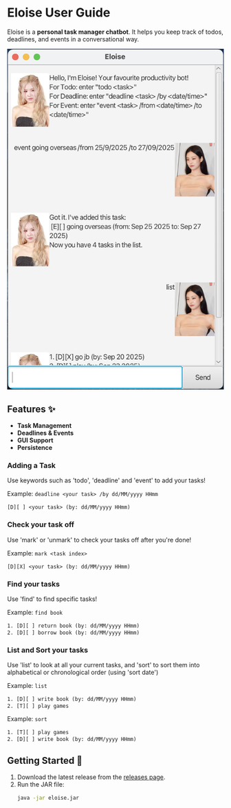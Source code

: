 # Eloise User Guide

Eloise is a **personal task manager chatbot**.
It helps you keep track of todos, deadlines, and events in a conversational way.

![Screenshot of Eloise ChatBot](Ui.png)

## Features ✨

- **Task Management**
- **Deadlines & Events**
- **GUI Support**
- **Persistence**


### Adding a Task

Use keywords such as 'todo', 'deadline' and 'event' to add your tasks!

Example: `deadline <your task> /by dd/MM/yyyy HHmm`

```
[D][ ] <your task> (by: dd/MM/yyyy HHmm)
```

### Check your task off

Use 'mark' or 'unmark' to check your tasks off after you're done!

Example: `mark <task index>`

```
[D][X] <your task> (by: dd/MM/yyyy HHmm)
```

### Find your tasks 

Use 'find' to find specific tasks!

Example: `find book`

```
1. [D][ ] return book (by: dd/MM/yyyy HHmm)
2. [D][ ] borrow book (by: dd/MM/yyyy HHmm)
```

### List and Sort your tasks

Use 'list' to look at all your current tasks,
and 'sort' to sort them into alphabetical 
or chronological order (using 'sort date')

Example: `list`

```
1. [D][ ] write book (by: dd/MM/yyyy HHmm)
2. [T][ ] play games
```

Example: `sort`

```
1. [T][ ] play games
2. [D][ ] write book (by: dd/MM/yyyy HHmm)
```


## Getting Started 🚀

1. Download the latest release from the [releases page](https://github.com/jing-xiang-choong/eloise/releases).
2. Run the JAR file:
   ```bash
   java -jar eloise.jar